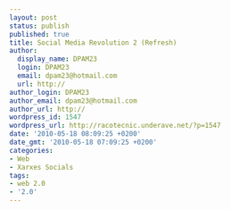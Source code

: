 ```yaml
---
layout: post
status: publish
published: true
title: Social Media Revolution 2 (Refresh)
author:
  display_name: DPAM23
  login: DPAM23
  email: dpam23@hotmail.com
  url: http://
author_login: DPAM23
author_email: dpam23@hotmail.com
author_url: http://
wordpress_id: 1547
wordpress_url: http://racotecnic.underave.net/?p=1547
date: '2010-05-18 08:09:25 +0200'
date_gmt: '2010-05-18 07:09:25 +0200'
categories:
- Web
- Xarxes Socials
tags:
- web 2.0
- '2.0'
---
```

<p style="text-align: center;"><object classid="clsid:d27cdb6e-ae6d-11cf-96b8-444553540000" width="600" height="345" codebase="http://download.macromedia.com/pub/shockwave/cabs/flash/swflash.cab#version=6,0,40,0"><param name="allowFullScreen" value="true" /><param name="allowscriptaccess" value="always" /><param name="src" value="http://www.youtube.com/v/lFZ0z5Fm-Ng&amp;hl=en_US&amp;fs=1&amp;" /><param name="allowfullscreen" value="true" /><embed type="application/x-shockwave-flash" width="600" height="345" src="http://www.youtube.com/v/lFZ0z5Fm-Ng&amp;hl=en_US&amp;fs=1&amp;" allowscriptaccess="always" allowfullscreen="true"></embed></object></p>
